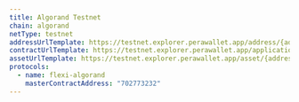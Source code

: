```yaml
---
title: Algorand Testnet
chain: algorand
netType: testnet
addressUrlTemplate: https://testnet.explorer.perawallet.app/address/{address}
contractUrlTemplate: https://testnet.explorer.perawallet.app/application/{address}
assetUrlTemplate: https://testnet.explorer.perawallet.app/asset/{address}
protocols:
  - name: flexi-algorand
    masterContractAddress: "702773232"
---
```

